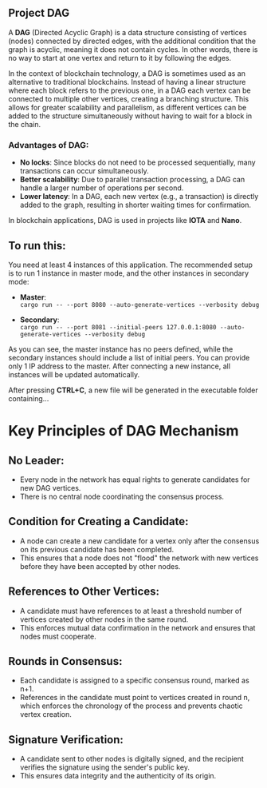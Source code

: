 ## Project DAG

A **DAG** (Directed Acyclic Graph) is a data structure consisting of vertices (nodes) connected by directed edges, with the additional condition that the graph is acyclic, meaning it does not contain cycles. In other words, there is no way to start at one vertex and return to it by following the edges.

In the context of blockchain technology, a DAG is sometimes used as an alternative to traditional blockchains. Instead of having a linear structure where each block refers to the previous one, in a DAG each vertex can be connected to multiple other vertices, creating a branching structure. This allows for greater scalability and parallelism, as different vertices can be added to the structure simultaneously without having to wait for a block in the chain.

### Advantages of DAG:

- **No locks**: Since blocks do not need to be processed sequentially, many transactions can occur simultaneously.
- **Better scalability**: Due to parallel transaction processing, a DAG can handle a larger number of operations per second.
- **Lower latency**: In a DAG, each new vertex (e.g., a transaction) is directly added to the graph, resulting in shorter waiting times for confirmation.

In blockchain applications, DAG is used in projects like **IOTA** and **Nano**.

## To run this:

You need at least 4 instances of this application. The recommended setup is to run 1 instance in master mode, and the other instances in secondary mode:

- **Master**:  
  `cargo run -- --port 8080 --auto-generate-vertices --verbosity debug`

- **Secondary**:  
  `cargo run -- --port 8081 --initial-peers 127.0.0.1:8080 --auto-generate-vertices --verbosity debug`

As you can see, the master instance has no peers defined, while the secondary instances should include a list of initial peers. You can provide only 1 IP address to the master. After connecting a new instance, all instances will be updated automatically.

After pressing **CTRL+C**, a new file will be generated in the executable folder containing...


# Key Principles of DAG Mechanism

## No Leader:
- Every node in the network has equal rights to generate candidates for new DAG vertices.
- There is no central node coordinating the consensus process.

## Condition for Creating a Candidate:
- A node can create a new candidate for a vertex only after the consensus on its previous candidate has been completed.
- This ensures that a node does not "flood" the network with new vertices before they have been accepted by other nodes.

## References to Other Vertices:
- A candidate must have references to at least a threshold number of vertices created by other nodes in the same round.
- This enforces mutual data confirmation in the network and ensures that nodes must cooperate.

## Rounds in Consensus:
- Each candidate is assigned to a specific consensus round, marked as n+1.
- References in the candidate must point to vertices created in round n, which enforces the chronology of the process and prevents chaotic vertex creation.

## Signature Verification:
- A candidate sent to other nodes is digitally signed, and the recipient verifies the signature using the sender's public key.
- This ensures data integrity and the authenticity of its origin.
